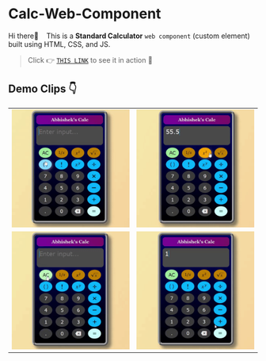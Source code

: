 # Calc-Web-Component
Hi there&#128075; &nbsp;&nbsp;&nbsp;This is a **Standard Calculator** `web component` (custom element) built using HTML, CSS, and JS.

> Click &#128073; [`THIS LINK`](https://abhishek-calc.herokuapp.com/) to see it in action &#128578;

## Demo Clips &#128071;

<table>
  <tr>
    <td><img src='resources/recordings/calc-demo-part1.gif' alt='calc_demo_clip1'></td>
    <td><img src='resources/recordings/calc-demo-part2.gif' alt='calc_demo_clip2'></td>
  </tr>
  <tr>
    <td><img src='resources/recordings/calc-demo-part3.gif' alt='calc_demo_clip3'></td>
    <td><img src='resources/recordings/calc-demo-part4.gif' alt='calc_demo_clip4'></td>
  </tr>
</table>
